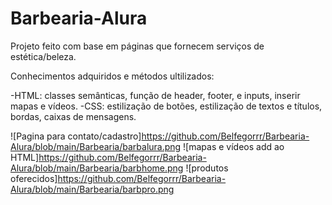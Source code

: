 # Barbearia-Alura

Projeto feito com base em páginas que fornecem serviços de estética/beleza.

Conhecimentos adquiridos e métodos ultilizados:

-HTML: classes semânticas, função de header, footer, e inputs, inserir mapas e vídeos.
-CSS: estilização de botões, estilização de textos e títulos, bordas, caixas de mensagens.

![Pagina para contato/cadastro]https://github.com/Belfegorrr/Barbearia-Alura/blob/main/Barbearia/barbalura.png
![mapas e vídeos add ao HTML]https://github.com/Belfegorrr/Barbearia-Alura/blob/main/Barbearia/barbhome.png
![produtos oferecidos]https://github.com/Belfegorrr/Barbearia-Alura/blob/main/Barbearia/barbpro.png

